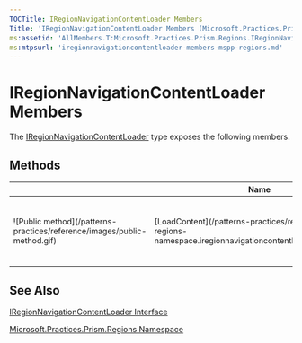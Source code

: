 ```yaml
---
TOCTitle: IRegionNavigationContentLoader Members
Title: 'IRegionNavigationContentLoader Members (Microsoft.Practices.Prism.Regions)'
ms:assetid: 'AllMembers.T:Microsoft.Practices.Prism.Regions.IRegionNavigationContentLoader'
ms:mtpsurl: 'iregionnavigationcontentloader-members-mspp-regions.md'
---
```



# IRegionNavigationContentLoader Members

The [IRegionNavigationContentLoader](/patterns-practices/reference/mspp-regions-namespace.iregionnavigationcontentloader) type exposes the following members.

## Methods


<table>

<thead>
<tr class="header">
<th> </th>
<th>Name</th>
<th>Description</th>
</tr>
</thead>
<tbody>
<tr class="odd">
<td>![Public method](/patterns-practices/reference/images/public-method.gif)</td>
<td>[LoadContent](/patterns-practices/reference/mspp-regions-namespace.iregionnavigationcontentloader.loadcontent)</td>
<td><div class="summary">
Gets the content to which the navigation request represented by navigationContext applies.
</div></td>
</tr>
</tbody>
</table>

## See Also

[IRegionNavigationContentLoader Interface](/patterns-practices/reference/mspp-regions-namespace.iregionnavigationcontentloader)

[Microsoft.Practices.Prism.Regions Namespace](/patterns-practices/reference/mspp-regions-namespace)